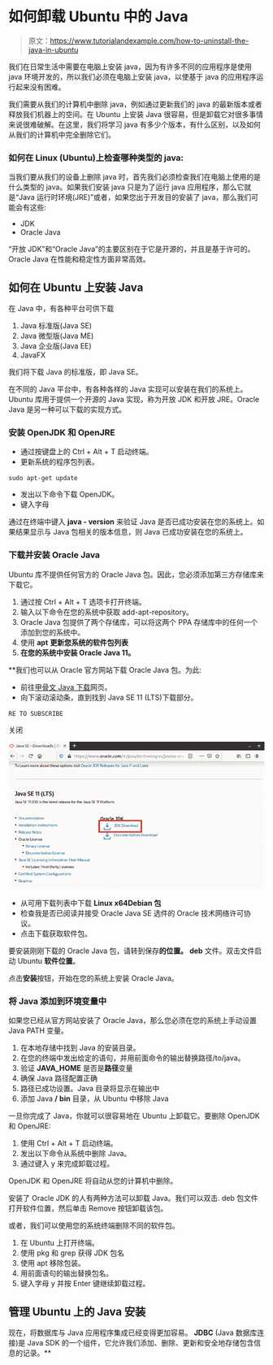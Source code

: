 # 如何卸载 Ubuntu 中的 Java

> 原文：<https://www.tutorialandexample.com/how-to-uninstall-the-java-in-ubuntu>

我们在日常生活中需要在电脑上安装 java，因为有许多不同的应用程序是使用 java 环境开发的，所以我们必须在电脑上安装 java，以使基于 java 的应用程序运行起来没有困难。

我们需要从我们的计算机中删除 java，例如通过更新我们的 java 的最新版本或者释放我们机器上的空间。在 Ubuntu 上安装 Java 很容易，但是卸载它对很多事情来说很难破解。在这里，我们将学习 java 有多少个版本，有什么区别，以及如何从我们的计算机中完全删除它们。

### 如何在 Linux (Ubuntu)上检查哪种类型的 java:

当我们要从我们的设备上删除 java 时，首先我们必须检查我们在电脑上使用的是什么类型的 java。如果我们安装 java 只是为了运行 java 应用程序，那么它就是“Java 运行时环境(JRE)”或者，如果您出于开发目的安装了 java，那么我们可能会有这些:

*   JDK
*   Oracle Java

“开放 JDK”和“Oracle Java”的主要区别在于它是开源的，并且是基于许可的。Oracle Java 在性能和稳定性方面非常高效。

## 如何在 Ubuntu 上安装 Java

在 Java 中，有各种平台可供下载

1.  Java 标准版(Java SE)
2.  Java 微型版(Java ME)
3.  Java 企业版(Java EE)
4.  JavaFX

我们将下载 Java 的标准版，即 Java SE。

在不同的 Java 平台中，有各种各样的 Java 实现可以安装在我们的系统上。Ubuntu 库用于提供一个开源的 Java 实现，称为开放 JDK 和开放 JRE。Oracle Java 是另一种可以下载的实现方式。

### 安装 OpenJDK 和 OpenJRE

*   通过按键盘上的 Ctrl + Alt + T 启动终端。
*   更新系统的程序包列表。

```
sudo apt-get update
```

*   发出以下命令下载 OpenJDK。
*   键入字母

通过在终端中键入 **java - version** 来验证 Java 是否已成功安装在您的系统上。如果结果显示与 Java 包相关的版本信息，则 Java 已成功安装在您的系统上。

### 下载并安装 Oracle Java

Ubuntu 库不提供任何官方的 Oracle Java 包。因此，您必须添加第三方存储库来下载它。

1.  通过按 Ctrl + Alt + T 选项卡打开终端。
2.  输入以下命令在您的系统中获取 add-apt-repository。
3.  Oracle Java 包提供了两个存储库，可以将这两个 PPA 存储库中的任何一个添加到您的系统中。
4.  使用 **apt** **更新您系统的软件包列表**
5.  **在您的系统中安装 Oracle Java 11。**

 **我们也可以从 Oracle 官方网站下载 Oracle Java 包。为此:

*   前往[甲骨文 Java 下载](https://www.oracle.com/in/java/technologies/javase-downloads.html)网页。
*   向下滚动滚动条，直到找到 Java SE 11 (LTS)下载部分。

```
RE TO SUBSCRIBE
```

关闭

![How to uninstall the Java in Ubuntu](img/5c59d586c5be7d15a2eba51315774f76.png)

*   从可用下载列表中下载 **Linux x64Debian 包**
*   检查我是否已阅读并接受 Oracle Java SE 选件的 Oracle 技术网络许可协议。
*   点击下载获取软件包。

要安装刚刚下载的 Oracle Java 包，请转到保存**的位置。** **deb** 文件。双击文件启动 Ubuntu **软件位置**。

点击**安装**按钮，开始在您的系统上安装 Oracle Java。

### 将 Java 添加到环境变量中

如果您已经从官方网站安装了 Oracle Java，那么您必须在您的系统上手动设置 Java PATH 变量。

1.  在本地存储中找到 Java 的安装目录。
2.  在您的终端中发出给定的语句，并用前面命令的输出替换路径/to/java。
3.  验证 **JAVA_HOME** 是否是**路径**变量
4.  确保 Java 路径配置正确
5.  路径已成功设置。Java 目录将显示在输出中
6.  添加 Java **/** **bin** 目录，从 Ubuntu 中移除 Java

一旦你完成了 Java，你就可以很容易地在 Ubuntu 上卸载它。要删除 OpenJDK 和 OpenJRE:

1.  使用 Ctrl + Alt + T 启动终端。
2.  发出以下命令从系统中删除 Java。
3.  通过键入 y 来完成卸载过程。

OpenJDK 和 OpenJRE 将自动从您的计算机中删除。

安装了 Oracle JDK 的人有两种方法可以卸载 Java。我们可以双击. deb 包文件打开软件位置，然后单击 Remove 按钮卸载该包。

或者，我们可以使用您的系统终端删除不同的软件包。

1.  在 Ubuntu 上打开终端。
2.  使用 pkg 和 grep 获得 JDK 包名
3.  使用 apt 移除包装。
4.  用前面语句的输出替换包名。
5.  键入字母 y 并按 Enter 键继续卸载过程。

## 管理 Ubuntu 上的 Java 安装

现在，将数据库与 Java 应用程序集成已经变得更加容易。 **JDBC** (Java 数据库连接)是 Java SDK 的一个组件，它允许我们添加、删除、更新和安全地存储包含信息的记录。**